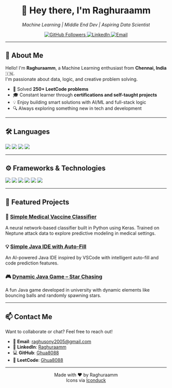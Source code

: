 <h1 align="center">👋 Hey there, I'm Raghuraamm</h1>
<p align="center"><em>Machine Learning | Middle End Dev | Aspiring Data Scientist</em></p>

<p align="center">
  <a href="https://github.com/Ghua8088">
    <img src="https://img.shields.io/github/followers/Ghua8088?label=Follow&style=social" alt="GitHub Followers">
  </a>
  <a href="https://www.linkedin.com/in/raghu-raamm-914a33300/">
    <img src="https://img.shields.io/badge/-LinkedIn-blue?style=flat-square&logo=linkedin&logoColor=white" alt="LinkedIn">
  </a>
  <a href="mailto:raghusony2005@gmail.com">
    <img src="https://img.shields.io/badge/-Email-D14836?style=flat-square&logo=gmail&logoColor=white" alt="Email">
  </a>
</p>

---

## 🧠 About Me

Hello! I'm **Raghuraamm**, a Machine Learning enthusiast from **Chennai, India** 🇮🇳.  
I'm passionate about data, logic, and creative problem solving.

- 🧩 Solved **250+ LeetCode problems**
- 🎓 Constant learner through **certifications and self-taught projects**
- 💡 Enjoy building smart solutions with AI/ML and full-stack logic
- 🔍 Always exploring something new in tech and development

---

## 🛠️ Languages

<p>
  <img src="https://img.shields.io/badge/Python-3776AB?style=flat-square&logo=python&logoColor=white"/>
  <img src="https://img.shields.io/badge/Java-007396?style=flat-square&logo=java&logoColor=white"/>
  <img src="https://img.shields.io/badge/JavaScript-F7DF1E?style=flat-square&logo=javascript&logoColor=black"/>
  <img src="https://img.shields.io/badge/SQL-003B57?style=flat-square&logo=mysql&logoColor=white"/>
</p>

---

## ⚙️ Frameworks & Technologies

<p>
  <img src="https://img.shields.io/badge/Jupyter-F37626?style=flat-square&logo=jupyter&logoColor=white"/>
  <img src="https://img.shields.io/badge/Pandas-150458?style=flat-square&logo=pandas&logoColor=white"/>
  <img src="https://img.shields.io/badge/scikit--learn-F7931E?style=flat-square&logo=scikit-learn&logoColor=white"/>
  <img src="https://img.shields.io/badge/Keras-D00000?style=flat-square&logo=keras&logoColor=white"/>
  <img src="https://img.shields.io/badge/Numpy-013243?style=flat-square&logo=numpy&logoColor=white"/>
  <img src="https://img.shields.io/badge/SpringBoot-6DB33F?style=flat-square&logo=spring-boot&logoColor=white"/>
</p>

---

## 🚀 Featured Projects

### 🔬 [Simple Medical Vaccine Classifier](https://github.com/Ghua8088/Simple-medical-vaccine-classifier)
A neural network-based classifier built in Python using Keras. Trained on Neptune attack data to explore predictive modeling in medical settings.

### 💡 [Simple Java IDE with Auto-Fill](https://github.com/Ghua8088/HSide)
An AI-powered Java IDE inspired by VSCode with intelligent auto-fill and code prediction features.

### 🎮 [Dynamic Java Game – Star Chasing](https://github.com/Ghua8088/Starchasing)
A fun Java game developed in university with dynamic elements like bouncing balls and randomly spawning stars.

---

## 📫 Contact Me

Want to collaborate or chat? Feel free to reach out!  
- 📧 **Email**: [raghusony2005@gmail.com](mailto:raghusony2005@gmail.com)  
- 🔗 **LinkedIn**: [Raghuraamm](https://www.linkedin.com/in/raghu-raamm-914a33300/)  
- 💻 **GitHub**: [Ghua8088](https://github.com/Ghua8088)  
- 🧩 **LeetCode**: [Ghua8088](https://leetcode.com/Ghua8088/)  

---

<p align="center">
  Made with ❤️ by Raghuraamm  
  <br/>
  Icons via <a href="https://iconduck.com/">Iconduck</a>
</p>
